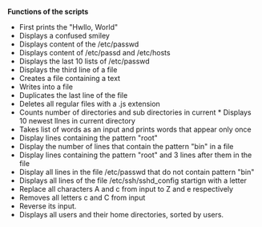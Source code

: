 **Functions of the scripts**
* First prints the "Hwllo, World"
* Displays a confused smiley
* Displays content of the /etc/passwd
* Displays content of /etc/passd and /etc/hosts
* Displays the last 10 lists of /etc/passwd
* Displays the third line of a file
* Creates a file containing a text
* Writes into a file 
* Duplicates the last line of the file
* Deletes all regular files with a .js extension
* Counts number of directories and sub directories in current * Displays 10 newest llnes in current directory
* Takes list of words as an input and prints words that appear only once
* Display lines containing the pattern "root"
* Display the number of lines that contain the pattern "bin" in a file
* Display lines containing the pattern "root" and 3 lines after them in the file
* Display all lines in the file /etc/passwd that do not contain pattern "bin"
* Displays all lines of the file /etc/ssh/sshd_config startign with a letter
* Replace all characters A and c from input to Z and e respectively 
* Removes all letters c and C from input
* Reverse its input.
* Displays all users and their home directories, sorted by users.
